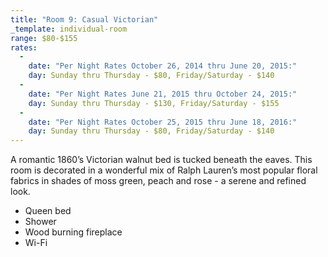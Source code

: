 ```yaml
---
title: "Room 9: Casual Victorian"
_template: individual-room
range: $80-$155
rates:
  -
    date: "Per Night Rates October 26, 2014 thru June 20, 2015:"
    day: Sunday thru Thursday - $80, Friday/Saturday - $140
  -
    date: "Per Night Rates June 21, 2015 thru October 24, 2015:"
    day: Sunday thru Thursday - $130, Friday/Saturday - $155
  -
    date: "Per Night Rates October 25, 2015 thru June 18, 2016:"
    day: Sunday thru Thursday - $80, Friday/Saturday - $140
---
```


A romantic 1860’s Victorian walnut bed is tucked beneath the eaves. This room is decorated in a wonderful mix of Ralph Lauren’s most popular floral fabrics in shades of moss green, peach and rose - a serene and refined look.
<div class="amenities">
  <ul class="amenities">
    <li>Queen bed</li>
    <li>Shower</li>
    <li>Wood burning fireplace</li>
    <li>Wi-Fi</li>
  </ul>
</div>
